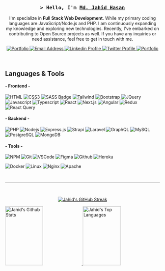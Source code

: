 <h3 align="center">
    <samp>
        &gt; Hello, I'm
        <b>
            <a target="_blank" href="https://hellojahid.com">Md. Jahid Hasan</a>
        </b>
    </samp>
</h3>

<p align="center">
  I'm specialize in <b>Full Stack Web Development</b>. While my primary coding languages are JavaScript/Node.js and PHP. I am continuously expanding my knowledge and exploring new technologies. Recently, I've embarked on contributing to Open Source projects as well. If you have any inquiries or need assistance, feel free to get in touch with me.
</p>

<p align="center">
    <a href="https://hellojahid.com" target="blank">
        <img src="https://img.shields.io/badge/Website-000000?style=for-the-badge&logo=esri&logoColor=white" alt="Portfolio" />
    </a>
    <a href="mailto:jahid80820@gmail.com" target="blank">
        <img src="https://img.shields.io/badge/Gmail-EA4335?style=for-the-badge&logo=gmail&logoColor=white" alt="Email Address" />
    </a>
    <a href="https://linkedin.com/in/ln-jahid" target="_blank">
        <img src="https://img.shields.io/badge/LinkedIn-0A66C2?style=for-the-badge&logo=linkedin&logoColor=white" alt="Linkedin Profile"/>
    </a>
    <a href="https://twitter.com/tw_jahidhasan" target="_blank">
        <img src="https://img.shields.io/badge/Twitter-1D9BF0?style=for-the-badge&logo=twitter&logoColor=white" alt="Twitter Profile" />
    </a>
    <a href="https://github.com/gitjahid" target="blank">
        <img src="https://img.shields.io/github/followers/gitjahid?style=for-the-badge&logo=github&logoColor=white&color=white&labelColor=black" alt="Portfolio" />
    </a>
</p>

<br />

<h2>
    Languages &amp; Tools
</h2>

<h4>
    - Frontend -
</h4>

![HTML](https://img.shields.io/badge/HTML5-E34F26?style=for-the-badge&logo=html5&logoColor=white&labelColor=B53917)
![CSS3](https://img.shields.io/badge/CSS3-1572B6?style=for-the-badge&logo=css3&logoColor=white&labelColor=115C92)
![SASS Badge](https://img.shields.io/badge/Sass-CC6699?style=for-the-badge&logo=sass&logoColor=white&labelColor=993366)
![Tailwind](https://img.shields.io/badge/Tailwind_CSS-0ea5e9?style=for-the-badge&logo=tailwindcss&logoColor=white&labelColor=0A7AAE)
![Bootstrap](https://img.shields.io/badge/Bootstrap-6528e0?style=for-the-badge&logo=bootstrap&logoColor=white&labelColor=4D19B3)
![JQuery](https://img.shields.io/badge/JQuery-0769AD?style=for-the-badge&labelColor=065289&logo=jquery&logoColor=white)
![Javascript](https://img.shields.io/badge/Javascript-F0DB4F?style=for-the-badge&labelColor=BCA510&logo=javascript&logoColor=white)
![Typescript](https://img.shields.io/badge/Typescript-007acc?style=for-the-badge&labelColor=0062A3&logo=typescript&logoColor=white)
![React](https://img.shields.io/badge/React-087ea4?style=for-the-badge&labelColor=055976&logo=react&logoColor=white)
![Next.js](https://img.shields.io/badge/next.js-000000?style=for-the-badge&logo=nextdotjs&logoColor=white&labelColor=0A0A0A)
![Angular](https://img.shields.io/badge/Angular-DD0031?style=for-the-badge&logo=angular&logoColor=white&labelColor=A30023)
![Redux](https://img.shields.io/badge/Redux-764abc?style=for-the-badge&logo=redux&logoColor=white&labelColor=5B3795)
![React Query](https://img.shields.io/badge/React_Query-ef4444?style=for-the-badge&logo=react%20query&logoColor=white&labelColor=ED1D1D)

<h4>
    - Backend -
</h4>

![PHP](https://img.shields.io/badge/PHP-167D7F?style=for-the-badge&labelColor=black&logo=php&logoColor=white)
![Nodejs](https://img.shields.io/badge/Nodejs-167D7F?style=for-the-badge&labelColor=black&logo=node.js&logoColor=white)
![Express.js](https://img.shields.io/badge/Express.js-167D7F?style=for-the-badge&labelColor=black&logo=express&logoColor=white)
![Strapi](https://img.shields.io/badge/strapi-167D7F?&labelColor=black&style=for-the-badge&logo=strapi&logoColor=white)
![Laravel](https://img.shields.io/badge/Laravel-167D7F?&labelColor=black&style=for-the-badge&logo=laravel&logoColor=white)
![GraphQL](https://img.shields.io/badge/GraphQL-167D7F?&labelColor=black&style=for-the-badge&logo=graphql&logoColor=white)
![MySQL](https://img.shields.io/badge/MySQL-167D7F?style=for-the-badge&labelColor=black&logo=mysql&logoColor=white)
![PostgreSQL](https://img.shields.io/badge/PostgreSQL-167D7F?style=for-the-badge&labelColor=black&logo=postgresql&logoColor=white)
![MongoDB](https://img.shields.io/badge/MongoDB-167D7F?&labelColor=black&style=for-the-badge&logo=mongodb&logoColor=white)

<h4>
    - Tools -
</h4>

![NPM](https://img.shields.io/badge/NPM-05445E?style=for-the-badge&logo=npm&logoColor=white)
![Git](https://img.shields.io/badge/Git-05445E?style=for-the-badge&logo=git&logoColor=white)
![VSCode](https://img.shields.io/badge/Visual_Studio-05445E?style=for-the-badge&logo=visual%20studio&logoColor=white)
![Figma](https://img.shields.io/badge/Figma-05445E?style=for-the-badge&logo=figma&logoColor=white)
![Github](https://img.shields.io/badge/Github-05445E?style=for-the-badge&logo=github&logoColor=white)
![Heroku](https://img.shields.io/badge/Heroku-05445E?style=for-the-badge&logo=heroku&logoColor=white)

![Docker](https://img.shields.io/badge/Docker-2496ED?label=Platform&style=for-the-badge&logo=docker&logoColor=white)
![Linux](https://img.shields.io/badge/Linux-2496ED?label=Server&style=for-the-badge&logo=linux&logoColor=white)
![Nginx](https://img.shields.io/badge/Nginx-2496ED?label=Server&style=for-the-badge&logo=nginx&logoColor=white)
![Apache](https://img.shields.io/badge/Apache-2496ED?label=Server&style=for-the-badge&logo=apache&logoColor=white)

<!-- <p align="left">
  <a href="https://github.com/gitjahid?tab=repositories" target="_blank">
    <img alt="All Repositories" title="All Repositories" src="https://img.shields.io/badge/-All%20Repos-2962FF?style=for-the-badge&logo=git&logoColor=white"/>
  </a>
</p> -->

<br/>
<hr/>
<br/>

<p align="center">
  <a href="https://github.com/gitjahid">
    <img src="https://github-readme-streak-stats.herokuapp.com/?user=gitjahid&theme=radical&border=167D7F&background=0D1117&border_radius=2&border=167D7F&stroke=167D7F&ring=167D7F&fire=167D7F&currStreakNum=167D7F&sideNums=167D7F&currStreakLabel=167D7F&sideLabels=167D7F&dates=167D7F" alt="Jahid's GitHub Streak"/>
  </a>
</p>

<a> 
    <a href="https://github.com/gitjahid">
        <img alt="Jahid's Github Stats" src="https://denvercoder1-github-readme-stats.vercel.app/api?username=gitjahid&show_icons=true&count_private=true&theme=react&border_color=167D7F&bg_color=0D1117&title_color=167D7F&icon_color=167D7F" height="192px" width="49.5%"/>
    </a>
    <a href="https://github.com/gitjahid">
        <img alt="Jahid's Top Languages" src="https://denvercoder1-github-readme-stats.vercel.app/api/top-langs/?username=gitjahid&langs_count=4&layout=compact&theme=react&border_color=167D7F&bg_color=0D1117&title_color=167D7F&icon_color=167D7F" height="192px" width="49.5%"/>
    </a>
</a>
